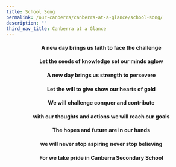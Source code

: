 ```yaml
---
title: School Song
permalink: /our-canberra/canberra-at-a-glance/school-song/
description: ""
third_nav_title: Canberra at a Glance
---
```

<h4 style="text-align: center;"><strong>A new day brings us faith to face the challenge</strong></h4>
<h4 style="text-align: center;"><strong>Let the seeds of knowledge set our minds aglow</strong></h4>
<h4 style="text-align: center;"><strong>A new day brings us strength to persevere</strong></h4>
<h4 style="text-align: center;"><strong>Let the will to give show our hearts of gold</strong></h4>
<h4 style="text-align: center;"><strong>We will challenge conquer and contribute</strong></h4>
<h4 style="text-align: center;"><strong>with our thoughts and actions we will reach our goals</strong></h4>
<h4 style="text-align: center;"><strong>The hopes and future are in our hands</strong></h4>
<h4 style="text-align: center;"><strong>we will never stop aspiring never stop believing</strong></h4>
<h4 style="text-align: center;"><strong>For we take pride in Canberra Secondary School</strong></h4>
